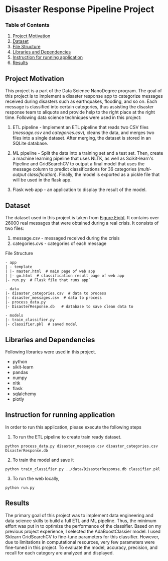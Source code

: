 
# Disaster Response Pipeline Project
### Table of Contents
1. [Project Motivation](#motivation)
2. [Dataset](#dataset)
3. [File Structure](#file)
4. [Libraries and Dependencies](#libraries)
5. [Instruction for running application](#instructions)
6. [Results](#results)

## Project Motivation<a name="motivation"></a>

This project is a part of the Data Science NanoDegree program. The goal of this project is to implement a disaster response app to categorize messages received during disasters such as earthquakes, flooding, and so on. Each message is classified into certain categories, thus assisting the disaster response team to aliquote and provide help to the right place at the right time. Following data science techniques were used in this project:

1. ETL pipeline - Implement an ETL pipeline that reads two CSV files (*message.csv* and *categories.csv*), cleans the data, and merges two files into a single dataset. After merging,  the dataset is stored in an SQLite database.

2. ML pipeline - Split the data into a training set and a test set. Then, create a machine learning pipeline that uses NLTK, as well as Scikit-learn's Pipeline and GridSearchCV to output a final model that uses the message column to predict classifications for 36 categories (*multi-output classification*). Finally, the model is exported as a pickle file that will be used in the flask app. 

3. Flask web app - an application to display the result of the model.


## Dataset<a name="dataset"></a>

The dataset used in this project is taken from [Figure Eight](https://appen.com/). It contains over 26000 real messages that were obtained during a real crisis. It consists of two files:
1. message.csv - messaged received during the crisis
2. categories.cvs - categories of each message
       
File Structure<a name="file"></a>
```
- app
| - template
| |- master.html  # main page of web app
| |- go.html  # classification result page of web app
|- run.py  # Flask file that runs app`

- data
|- disaster_categories.csv  # data to process 
|- disaster_messages.csv  # data to process
|- process_data.py
|- DisasterResponse.db   # database to save clean data to

- models
|- train_classifier.py
|- classifier.pkl  # saved model
```

## Libraries and Dependencies<a name="libraries"></a>

Following libraries were used in this project.

 - python
 - sikit-learn
 - pandas
 - numpy
 - nltk
 - flask
 - sqlalchemy
 - plotly

## Instruction for running application<a name="instructions"></a>

In order to run this application, please execute the following steps
   1. To run the ETL pipeline to create train ready dataset.
   ```
   python process_data.py disaster_messages.csv disaster_categories.csv DisasterResponse.db
   ```
   2. To train the model and save it 
   ```
   python train_classifier.py ../data/DisasterResponse.db classifier.pkl
   ```   
   3. To run the web locally,
   ```
   python run.py
   ```
   
 ## Results
 The primary goal of this project was to implement data engineering and data science skills to build a full ETL and ML pipeline. Thus, the minimum effort was put in to optimize the performance of the classifier. Based on my previous project experience, I selected the AdaBoostClassier model. I used Sklearn GridSearchCV to fine-tune parameters for this classifier. However, due to limitations in computational resources, very few parameters were fine-tuned in this project. To evaluate the model, accuracy, precision, and recall for each category are analyzed and displayed.